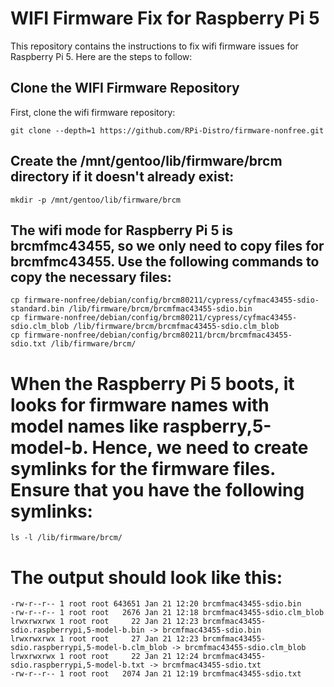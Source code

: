 # WIFI Firmware Fix for Raspberry Pi 5

This repository contains the instructions to fix wifi firmware issues for Raspberry Pi 5. Here are the steps to follow:

## Clone the WIFI Firmware Repository

First, clone the wifi firmware repository:

    git clone --depth=1 https://github.com/RPi-Distro/firmware-nonfree.git

## Create the /mnt/gentoo/lib/firmware/brcm directory if it doesn't already exist:

    mkdir -p /mnt/gentoo/lib/firmware/brcm

## The wifi mode for Raspberry Pi 5 is brcmfmc43455, so we only need to copy files for brcmfmc43455. Use the following commands to copy the necessary files:

    cp firmware-nonfree/debian/config/brcm80211/cypress/cyfmac43455-sdio-standard.bin /lib/firmware/brcm/brcmfmac43455-sdio.bin
    cp firmware-nonfree/debian/config/brcm80211/cypress/cyfmac43455-sdio.clm_blob /lib/firmware/brcm/brcmfmac43455-sdio.clm_blob
    cp firmware-nonfree/debian/config/brcm80211/brcm/brcmfmac43455-sdio.txt /lib/firmware/brcm/
    
# When the Raspberry Pi 5 boots, it looks for firmware names with model names like raspberry,5-model-b. Hence, we need to create symlinks for the firmware files. Ensure that you have the following symlinks:

    ls -l /lib/firmware/brcm/

# The output should look like this:
    -rw-r--r-- 1 root root 643651 Jan 21 12:20 brcmfmac43455-sdio.bin
    -rw-r--r-- 1 root root   2676 Jan 21 12:18 brcmfmac43455-sdio.clm_blob
    lrwxrwxrwx 1 root root     22 Jan 21 12:23 brcmfmac43455-sdio.raspberrypi,5-model-b.bin -> brcmfmac43455-sdio.bin
    lrwxrwxrwx 1 root root     27 Jan 21 12:23 brcmfmac43455-sdio.raspberrypi,5-model-b.clm_blob -> brcmfmac43455-sdio.clm_blob
    lrwxrwxrwx 1 root root     22 Jan 21 12:24 brcmfmac43455-sdio.raspberrypi,5-model-b.txt -> brcmfmac43455-sdio.txt
    -rw-r--r-- 1 root root   2074 Jan 21 12:19 brcmfmac43455-sdio.txt

